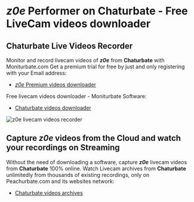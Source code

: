 # _z0e_ Performer on Chaturbate - Free LiveCam videos downloader

## Chaturbate Live Videos Recorder

Monitor and record livecam videos of **_z0e_** from **Chaturbate** with Moniturbate.com
Get a premium trial for free by just and only registering with your Email address:
* [_z0e_ Premium videos downloader](https://moniturbate.com/request-demo-licence-key.html)

Free livecam videos downloader - Moniturbate Software:
* [Chaturbate videos downloader](https://moniturbate.com/moniturbate-download-software.html)

![_z0e_ livecam videos recorder](https://peachurnet.com/templates/moniturbate-software.png)


## Capture _z0e_ videos from the Cloud and watch your recordings on Streaming

Without the need of downloading a software, capture **_z0e_** livecam videos from **Chaturbate** 100% online.
Watch Livecam archives from **Chaturbate** unlimitedly from thousands of existing recordings, only on Peachurbate.com and its websites network:
* [Chaturbate videos archives](https://peachurnet.com/)